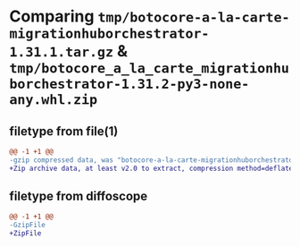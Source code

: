 # Comparing `tmp/botocore-a-la-carte-migrationhuborchestrator-1.31.1.tar.gz` & `tmp/botocore_a_la_carte_migrationhuborchestrator-1.31.2-py3-none-any.whl.zip`

## filetype from file(1)

```diff
@@ -1 +1 @@
-gzip compressed data, was "botocore-a-la-carte-migrationhuborchestrator-1.31.1.tar", last modified: Sat Jul  8 01:42:27 2023, max compression
+Zip archive data, at least v2.0 to extract, compression method=deflate
```

## filetype from diffoscope

```diff
@@ -1 +1 @@
-GzipFile
+ZipFile
```

